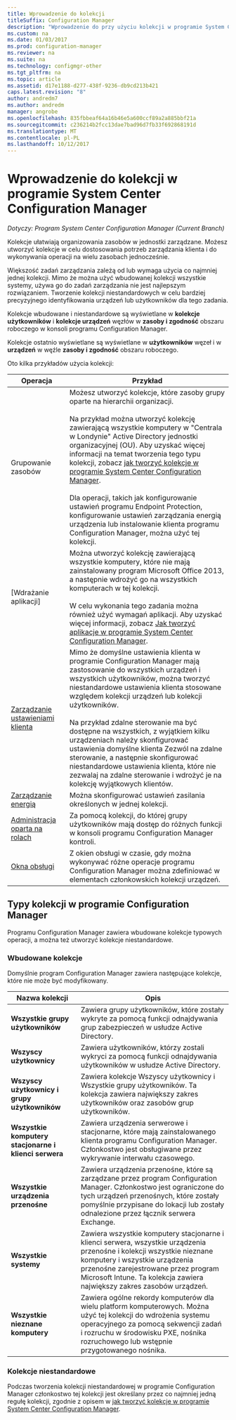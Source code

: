 ```yaml
---
title: Wprowadzenie do kolekcji
titleSuffix: Configuration Manager
description: "Wprowadzenie do przy użyciu kolekcji w programie System Center Configuration Manager."
ms.custom: na
ms.date: 01/03/2017
ms.prod: configuration-manager
ms.reviewer: na
ms.suite: na
ms.technology: configmgr-other
ms.tgt_pltfrm: na
ms.topic: article
ms.assetid: d17e1188-d277-438f-9236-db9cd213b421
caps.latest.revision: "8"
author: andredm7
ms.author: andredm
manager: angrobe
ms.openlocfilehash: 835fbbeaf64a16b46e5a600ccf89a2a885bbf21a
ms.sourcegitcommit: c236214b2fcc13dae7bad96d7fb33f692868191d
ms.translationtype: MT
ms.contentlocale: pl-PL
ms.lasthandoff: 10/12/2017
---
```

# <a name="introduction-to-collections-in-system-center-configuration-manager"></a>Wprowadzenie do kolekcji w programie System Center Configuration Manager

*Dotyczy: Program System Center Configuration Manager (Current Branch)*

Kolekcje ułatwiają organizowania zasobów w jednostki zarządzane. Możesz utworzyć kolekcje w celu dostosowania potrzeb zarządzania klienta i do wykonywania operacji na wielu zasobach jednocześnie. 

Większość zadań zarządzania zależą od lub wymaga użycia co najmniej jednej kolekcji. Mimo że można użyć wbudowanej kolekcji wszystkie systemy, używa go do zadań zarządzania nie jest najlepszym rozwiązaniem. Tworzenie kolekcji niestandardowych w celu bardziej precyzyjnego identyfikowania urządzeń lub użytkowników dla tego zadania.  

 Kolekcje wbudowane i niestandardowe są wyświetlane w **kolekcje użytkowników** i **kolekcje urządzeń** węzłów w **zasoby i zgodność** obszaru roboczego w konsoli programu Configuration Manager.  

 Kolekcje ostatnio wyświetlane są wyświetlane w **użytkowników** węzeł i w **urządzeń** w węźle **zasoby i zgodność** obszaru roboczego.  

Oto kilka przykładów użycia kolekcji:  

|Operacja|Przykład|  
|---------|-------|  
|Grupowanie zasobów|Możesz utworzyć kolekcje, które zasoby grupy oparte na hierarchii organizacji.<br /><br /> Na przykład można utworzyć kolekcję zawierającą wszystkie komputery w "Centrala w Londynie" Active Directory jednostki organizacyjnej (OU). Aby uzyskać więcej informacji na temat tworzenia tego typu kolekcji, zobacz [jak tworzyć kolekcje w programie System Center Configuration Manager](../../../../core/clients/manage/collections/create-collections.md).<br /><br /> Dla operacji, takich jak konfigurowanie ustawień programu Endpoint Protection, konfigurowanie ustawień zarządzania energią urządzenia lub instalowanie klienta programu Configuration Manager, można użyć tej kolekcji.|  
|[Wdrażanie aplikacji]|Można utworzyć kolekcję zawierającą wszystkie komputery, które nie mają zainstalowany program Microsoft Office 2013, a następnie wdrożyć go na wszystkich komputerach w tej kolekcji.<br /><br /> W celu wykonania tego zadania można również użyć wymagań aplikacji. Aby uzyskać więcej informacji, zobacz [Jak tworzyć aplikacje w programie System Center Configuration Manager](../../../../apps/deploy-use/create-applications.md).|  
|[Zarządzanie ustawieniami klienta](../../../../core/clients/deploy/about-client-settings.md)|Mimo że domyślne ustawienia klienta w programie Configuration Manager mają zastosowanie do wszystkich urządzeń i wszystkich użytkowników, można tworzyć niestandardowe ustawienia klienta stosowane względem kolekcji urządzeń lub kolekcji użytkowników.<br /><br /> Na przykład zdalne sterowanie ma być dostępne na wszystkich, z wyjątkiem kilku urządzeniach należy skonfigurować ustawienia domyślne klienta Zezwól na zdalne sterowanie, a następnie skonfigurować niestandardowe ustawienia klienta, które nie zezwalaj na zdalne sterowanie i wdrożyć je na kolekcję wyjątkowych klientów. |  
|[Zarządzanie energią](../power/introduction-to-power-management.md)|Można skonfigurować ustawień zasilania określonych w jednej kolekcji.|  
|[Administracja oparta na rolach](../../../../core/servers/deploy/configure/configure-role-based-administration.md)|Za pomocą kolekcji, do której grupy użytkowników mają dostęp do różnych funkcji w konsoli programu Configuration Manager kontroli.|  
|[Okna obsługi](../../../../core/clients/manage/collections/use-maintenance-windows.md)|Z okien obsługi w czasie, gdy można wykonywać różne operacje programu Configuration Manager można zdefiniować w elementach członkowskich kolekcji urządzeń. |  


## <a name="collection-types-in-configuration-manager"></a>Typy kolekcji w programie Configuration Manager  
 Programu Configuration Manager zawiera wbudowane kolekcje typowych operacji, a można też utworzyć kolekcje niestandardowe.   

### <a name="built-in-collections"></a>Wbudowane kolekcje  
 Domyślnie program Configuration Manager zawiera następujące kolekcje, które nie może być modyfikowany.  

|**Nazwa kolekcji**|Opis|  
|-------------------------|-----------------|  
|**Wszystkie grupy użytkowników**|Zawiera grupy użytkowników, które zostały wykryte za pomocą funkcji odnajdywania grup zabezpieczeń w usłudze Active Directory.|  
|**Wszyscy użytkownicy**|Zawiera użytkowników, którzy zostali wykryci za pomocą funkcji odnajdywania użytkowników w usłudze Active Directory.|  
|**Wszyscy użytkownicy i grupy użytkowników**|Zawiera kolekcje Wszyscy użytkownicy i Wszystkie grupy użytkowników. Ta kolekcja zawiera największy zakres użytkowników oraz zasobów grup użytkowników.|  
|**Wszystkie komputery stacjonarne i klienci serwera**|Zawiera urządzenia serwerowe i stacjonarne, które mają zainstalowanego klienta programu Configuration Manager. Członkostwo jest obsługiwane przez wykrywanie interwału czasowego.|  
|**Wszystkie urządzenia przenośne**|Zawiera urządzenia przenośne, które są zarządzane przez program Configuration Manager. Członkostwo jest ograniczone do tych urządzeń przenośnych, które zostały pomyślnie przypisane do lokacji lub zostały odnalezione przez łącznik serwera Exchange.|  
|**Wszystkie systemy**|Zawiera wszystkie komputery stacjonarne i klienci serwera, wszystkie urządzenia przenośne i kolekcji wszystkie nieznane komputery i wszystkie urządzenia przenośne zarejestrowane przez program Microsoft Intune. Ta kolekcja zawiera największy zakres zasobów urządzeń.|  
|**Wszystkie nieznane komputery**|Zawiera ogólne rekordy komputerów dla wielu platform komputerowych. Można użyć tej kolekcji do wdrożenia systemu operacyjnego za pomocą sekwencji zadań i rozruchu w środowisku PXE, nośnika rozruchowego lub wstępnie przygotowanego nośnika.|  

### <a name="custom-collections"></a>Kolekcje niestandardowe  
 Podczas tworzenia kolekcji niestandardowej w programie Configuration Manager członkostwo tej kolekcji jest określany przez co najmniej jedną regułę kolekcji, zgodnie z opisem w [jak tworzyć kolekcje w programie System Center Configuration Manager](../../../../core/clients/manage/collections/create-collections.md). 

